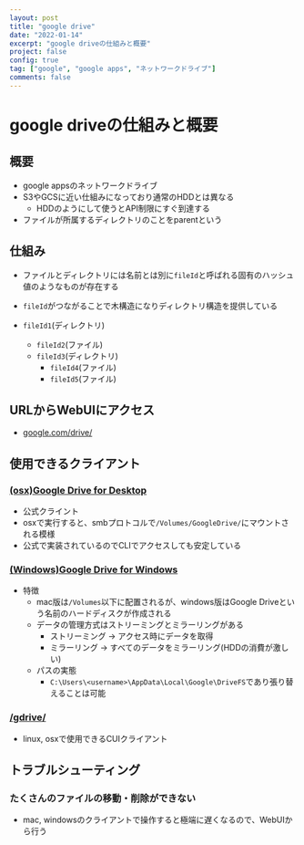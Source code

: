 ```yaml
---
layout: post
title: "google drive"
date: "2022-01-14"
excerpt: "google driveの仕組みと概要"
project: false
config: true
tag: ["google", "google apps", "ネットワークドライブ"]
comments: false
---
```


# google driveの仕組みと概要

## 概要
 - google appsのネットワークドライブ
 - S3やGCSに近い仕組みになっており通常のHDDとは異なる
   - HDDのようにして使うとAPI制限にすぐ到達する
 - ファイルが所属するディレクトリのことをparentという

## 仕組み
 - ファイルとディレクトリには名前とは別に`fileId`と呼ばれる固有のハッシュ値のようなものが存在する
 - `fileId`がつながることで木構造になりディレクトリ構造を提供している

 - `fileId1`(ディレクトリ)
   - `fileId2`(ファイル)
   - `fileId3`(ディレクトリ)
     - `fileId4`(ファイル)
     - `fileId5`(ファイル)

## URLからWebUIにアクセス
 - [google.com/drive/](https://google.com/drive/)

## 使用できるクライアント

### [(osx)Google Drive for Desktop](https://support.google.com/a/users/answer/9965580?hl=en)
 - 公式クライント
 - osxで実行すると、smbプロトコルで`/Volumes/GoogleDrive/`にマウントされる模様
 - 公式で実装されているのでCLIでアクセスしても安定している

### [(Windows)Google Drive for Windows](https://www.google.com/drive/download/)
 - 特徴
   - mac版は`/Volumes`以下に配置されるが、windows版はGoogle Driveという名前のハードディスクが作成される
   - データの管理方式はストリーミングとミラーリングがある
     - ストリーミング -> アクセス時にデータを取得
     - ミラーリング -> すべてのデータをミラーリング(HDDの消費が激しい)
   - パスの実態
      - `C:\Users\<username>\AppData\Local\Google\DriveFS`であり張り替えることは可能

### [/gdrive/](/gdrive/)
 - linux, osxで使用できるCUIクライアント

## トラブルシューティング

### たくさんのファイルの移動・削除ができない
 - mac, windowsのクライアントで操作すると極端に遅くなるので、WebUIから行う

